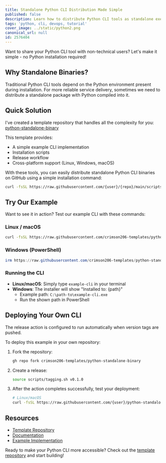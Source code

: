 ```yaml
---
title: Standalone Python CLI Distribution Made Simple
published: false
description: Learn how to distribute Python CLI tools as standalone executables - no Python installation required for end users. A practical template for cross-platform binary distribution.
tags: 'python, cli, devops, tutorial'
cover_image: ../static/python2.png
canonical_url: null
id: 2576404
---
```


Want to share your Python CLI tool with non-technical users? Let's make it simple - no Python installation required!

## Why Standalone Binaries?

Traditional Python CLI tools depend on the Python environment present during installation. For more reliable service delivery, sometimes we need to distribute a standalone package with Python compiled into it.

## Quick Solution

I've created a template repository that handles all the complexity for you:
[python-standalone-binary](https://github.com/crimson206-templates/python-standalone-binary)

This template provides:
- A simple example CLI implementation
- Installation scripts
- Release workflow
- Cross-platform support (Linux, Windows, macOS)

With these tools, you can easily distribute standalone Python CLI binaries on GitHub using a simple installation command:

```bash
curl -fsSL https://raw.githubusercontent.com/{user}/{repo}/main/scripts/install.sh | bash
```

## Try Our Example

Want to see it in action? Test our example CLI with these commands:

### Linux / macOS
```bash
curl -fsSL https://raw.githubusercontent.com/crimson206-templates/python-standalone-binary/main/scripts/install.sh | bash
```

### Windows (PowerShell)
```powershell
irm https://raw.githubusercontent.com/crimson206-templates/python-standalone-binary/main/scripts/install.ps1 | iex
```

### Running the CLI

- **Linux/macOS**: Simply type `example-cli` in your terminal
- **Windows**: The installer will show "Installed to: {path}"
  - Example path: `C:\path-to\example-cli.exe`
  - Run the shown path in PowerShell

## Deploying Your Own CLI

The release action is configured to run automatically when version tags are pushed.

To deploy this example in your own repository:

1. Fork the repository:
   ```bash
   gh repo fork crimson206-templates/python-standalone-binary
   ```

2. Create a release:
   ```bash
   source scripts/tagging.sh v0.1.0
   ```

3. After the action completes successfully, test your deployment:
   ```bash
   # Linux/macOS
   curl -fsSL https://raw.githubusercontent.com/{user}/python-standalone-binary/main/scripts/install.sh | bash
   ```

## Resources

- [Template Repository](https://github.com/crimson206-templates/python-standalone-binary)
- [Documentation](https://github.com/crimson206-templates/python-standalone-binary#documentation)
- [Example Implementation](https://github.com/crimson206-templates/python-standalone-binary/tree/main/src/example_cli)

Ready to make your Python CLI more accessible? Check out the [template repository](https://github.com/crimson206-templates/python-standalone-binary) and start building!
